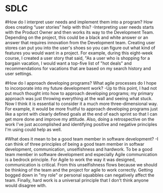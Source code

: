 # SDLC

#How do I interpret user needs and implement them into a program? How does creating “user stories” help with this?
  -Interpreting user needs starts with the Product Owner and then works its way to the Development Team. Depending on the project, this could be a black and white answer or an        answer that requires innovation from the Development team. Creating user stores can put you into the user's shoes so you can figure out what kind of features you would want in    a project. For example, during this eight-week course, I created a user story that said, "As a user who is shopping for a bargain vacation, I would want a top-five list of "hot    deals" and recommendations for vacations that are based on my search history and user settings. 
   
#How do I approach developing programs? What agile processes do I hope to incorporate into my future development work?
  -Up to this point, I had not put much thought into how to approach developing programs; my primary approach was just throwing everything at the wall and seeing what stuck. Now I    think it is essential to consider it a much more three-dimensional way. For example, it would be more fruitful to approach developing programs just like a sprint with clearly      defined goals at the end of each sprint so that I can get more done and improve my attitude. Also, doing a retrospective on the work I've just accomplished and identifying        positive and negative principles I'm using could help as well.
  
#What does it mean to be a good team member in software development?
  -I can think of three principles of being a good team member in softwar development, communication, unselfishness and hardwork. To be a good team member in software development    and especially Agile communication is a bedrock principle. For Agile to work the way it was designed, communication is critical. From this unselfishness flows because we should    be thinking of the team and the project for agile to work correctly. Getting bogged down in "my role" or personal squabbles can negatively affect the team.  Finally, hard work    is a universal principle that I don't think anyone would disagree with.   
